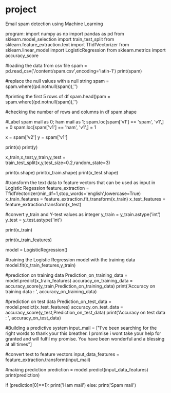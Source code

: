 # project
Email spam detection using Machine Learning

program:
import numpy as np
import pandas as pd
from sklearn.model_selection import train_test_split
from sklearn.feature_extraction.text import TfidfVectorizer
from sklearn.linear_model import LogisticRegression
from sklearn.metrics import accuracy_score

#loading the data from csv file
spam = pd.read_csv('/content/spam.csv',encoding='latin-1')
print(spam)

#replace the null values with a null string
spam = spam.where((pd.notnull(spam)),'')

#printing the first 5 rows of df
spam.head()pam = spam.where((pd.notnull(spam)),'')

#checking the number of rows and columns in df
spam.shape

#Label spam mail as 0; ham mail as 1;
spam.loc[spam['v1'] == 'spam', 'v1',] = 0
spam.loc[spam['v1'] == 'ham', 'v1',] = 1

x = spam['v2']
y = spam['v1']

print(x)
print(y)

x_train,x_test,y_train,y_test = train_test_split(x,y,test_size=0.2,random_state=3)

print(x.shape)
print(x_train.shape)
print(x_test.shape)

#transform the text data to feature vectors that can be used as input in Logistic Regession
feature_extraction = TfidfVectorizer(min_df=1,stop_words='english',lowercase=True)
x_train_features = feature_extraction.fit_transform(x_train)
x_test_features = feature_extraction.transform(x_test)

#convert y_train and Y-test values as integer
y_train = y_train.astype('int')
y_test = y_test.astype('int')

print(x_train)

print(x_train_features)

model = LogisticRegression()

#training the Logistic Regression model with the training data
model.fit(x_train_features,y_train)

#prediction on training data
Prediction_on_training_data = model.predict(x_train_features)
accuracy_on_training_data = accuracy_score(y_train,Prediction_on_training_data)
print('Accuracy on training data : ', accuracy_on_training_data)

#prediction on test data
Prediction_on_test_data = model.predict(x_test_features)
accuracy_on_test_data = accuracy_score(y_test,Prediction_on_test_data)
print('Accuracy on test data : ', accuracy_on_test_data)

#Building a predictive system
input_mail = ["I've been searching for the right words to thank your this breather. I promise i wont take your help for granted and will fulfil my promise. You have been wonderful and a blessing at all times"]

#convert text to feature vectors
input_data_features = feature_extraction.transform(input_mail)

#making prediction
prediction = model.predict(input_data_features)
print(prediction)

if (prediction[0]==1):
  print('Ham mail')
else:
  print('Spam mail')
